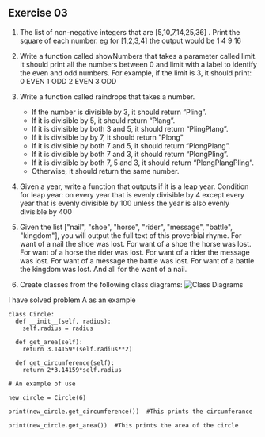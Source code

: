 ## Exercise 03

1. The list of non-negative integers that are [5,10,7,14,25,36] . Print the square of each number.
   eg for [1,2,3,4] the output would be
   1
   4
   9
   16
2. Write a function called showNumbers that takes a parameter called limit.
   It should print all the numbers between 0 and limit with a label to
   identify the even and odd numbers. For example, if the limit is 3, it
   should print:
   0 EVEN
   1 ODD
   2 EVEN
   3 ODD
3. Write a function called raindrops that takes a number.

   - If the number is divisible by 3, it should return “Pling”.
   - If it is divisible by 5, it should return “Plang”.
   - If it is divisible by both 3 and 5, it should return “PlingPlang”.
   - If it is divisible by by 7, it should return "Plong"
   - If it is divisible by both 7 and 5, it should return “PlongPlang”.
   - If it is divisible by both 7 and 3, it should return “PlongPling”.
   - If it is divisible by both 7, 5 and 3, it should return “PlongPlangPling”.
   - Otherwise, it should return the same number.

4. Given a year, write a function that outputs if it is a leap year.
   Condition for leap year:
   on every year that is evenly divisible by 4
   except every year that is evenly divisible by 100
   unless the year is also evenly divisible by 400

5. Given the list ["nail", "shoe",
   "horse", "rider",
   "message", "battle",
   "kingdom"],
   you will output the full text of this proverbial rhyme.
   For want of a nail the shoe was lost.
   For want of a shoe the horse was lost.
   For want of a horse the rider was lost.
   For want of a rider the message was lost.
   For want of a message the battle was lost.
   For want of a battle the kingdom was lost.
   And all for the want of a nail.

6. Create classes from the following class diagrams:
   ![Class Diagrams](/images/classes.png)

I have solved problem A as an example

```
class Circle:
  def __init__(self, radius):
    self.radius = radius

  def get_area(self):
    return 3.14159*(self.radius**2)

  def get_circumference(self):
    return 2*3.14159*self.radius

# An example of use

new_circle = Circle(6)

print(new_circle.get_circumference())  #This prints the circumferance

print(new_circle.get_area())  #This prints the area of the circle

```
